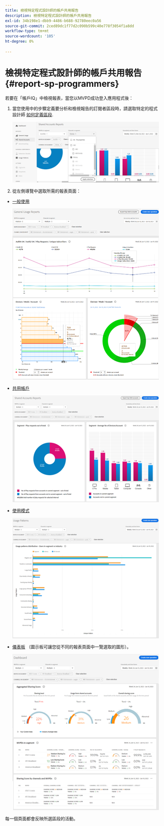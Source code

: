 ```yaml
---
title: 檢視特定程式設計師的帳戶共用報告
description: 檢視特定程式設計師的帳戶共用報告
exl-id: 34b198e1-dbb9-4486-b688-92780eec0a56
source-git-commit: 2ced89dc1f77d2c090b599c40e778f3054f1a8dd
workflow-type: tm+mt
source-wordcount: '105'
ht-degree: 0%

---
```


# 檢視特定程式設計師的帳戶共用報告 {#report-sp-programmers}

若要在「帳戶IQ」中檢視報表，當您以MVPD成功登入應用程式後：

1. 當您使用中的步驟定義要分析和檢視報告的訂閱者區段時，請選取特定的程式設計師 [如何定義區段](/help/accountiq/howto-select-segment-timeframe.md).

   ![選取管道](assets/programmer-selection.png)


1. 從左側導覽中選取所需的報表頁面：

* [一般使用](/help/accountiq/general-usage-reports.md)

  ![](assets/specific-mvpd-gen-usage.png)
* [共用帳戶](/help/accountiq/shared-acc-reports.md)

  ![](assets/specific-mvpd-shared-acc.png)
* [使用模式](/help/accountiq/usage-patterns.md)

  ![](assets/specific-mvpd-usage-pattern.png)

* [儀表板](/help/accountiq/dashboard.md) （圖示板可讓您從不同的報表頁面中一覽選取的圖形）。

  ![](assets/specific-mvpd-dashboard.png)

每一個頁面都會反映所選區段的活動。

